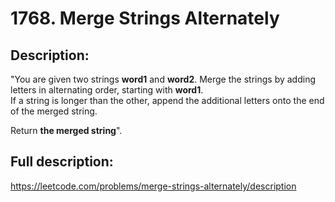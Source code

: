 # 1768. Merge Strings Alternately

## Description:
"You are given two strings **word1** and **word2**. Merge the strings by adding letters in alternating order, starting with **word1**.\
If a string is longer than the other, append the additional letters onto the end of the merged string.

Return **the merged string**".

## Full description:
https://leetcode.com/problems/merge-strings-alternately/description
